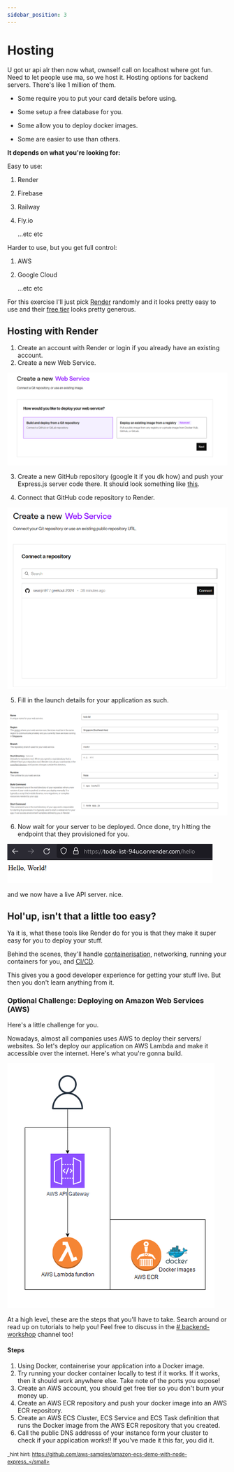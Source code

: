 ```yaml
---
sidebar_position: 3
---
```


# Hosting

U got ur api alr then now what, ownself call on localhost where got fun. Need to let people use ma, so we host it. Hosting options for backend servers. There's like 1 million of them.

- Some require you to put your card details before using.

- Some setup a free database for you.

- Some allow you to deploy docker images.

- Some are easier to use than others.

**It depends on what you're looking for:**

Easy to use:

1. Render
2. Firebase
3. Railway
4. Fly.io

   ...etc etc

Harder to use, but you get full control:

1. AWS
2. Google Cloud

   ...etc etc

For this exercise I'll just pick [Render](https://render.com/) randomly and it looks pretty easy to use and their [free tier](https://dashboard.render.com/billing#free-usage) looks pretty generous.

## Hosting with Render

1. Create an account with Render or login if you already have an existing account.
2. Create a new Web Service.

![create new web service](images/hosting/web-service.png)

3. Create a new GitHub repository (google it if you dk how) and push your Express.js server code there. It should look something like [this](https://github.com/seanjin97/geekout-2024/tree/master/backend/advanced/hosting).

4. Connect that GitHub code repository to Render.

![connect to a repo](images/hosting/connect-repo.png)

5. Fill in the launch details for your application as such.

![launch detail](images/hosting/launch-details.png)

6. Now wait for your server to be deployed. Once done, try hitting the endpoint that they provisioned for you.

![hosted](images/hosting/hosted.png)

and we now have a live API server. nice.

## Hol'up, isn't that a little too easy?

Ya it is, what these tools like Render do for you is that they make it super easy for you
to deploy your stuff.

Behind the scenes, they'll handle [containerisation](https://www.youtube.com/watch?v=Gjnup-PuquQ), networking, running your containers for you, and [CI/CD](https://www.youtube.com/watch?v=scEDHsr3APg).

This gives you a good developer experience for getting your stuff live. But then you don't learn anything from it.

### Optional Challenge: Deploying on Amazon Web Services (AWS)

Here's a little challenge for you.

Nowadays, almost all companies uses AWS to deploy their servers/ websites. So let's deploy our application on AWS Lambda and make it accessible over the internet. Here's what you're gonna build.

![architecture diagram](images/hosting/architecture.png)

At a high level, these are the steps that you'll have to take. Search around or read up on tutorials to help you! Feel free to discuss in the [# backend-workshop](https://discord.com/channels/1224913680689266749/1224920594408144928) channel too!

#### Steps

1. Using Docker, containerise your application into a Docker image.
2. Try running your docker container locally to test if it works. If it works, then it should work anywhere else. Take note of the ports you expose!
3. Create an AWS account, you should get free tier so you don't burn your money up.
4. Create an AWS ECR repository and push your docker image into an AWS ECR repository.
5. Create an AWS ECS Cluster, ECS Service and ECS Task definition that runs the Docker image from the AWS ECR repository that you created.
6. Call the public DNS addresss of your instance form your cluster to check if your application works!! If you've made it this far, you did it.

<small>_hint hint: https://github.com/aws-samples/amazon-ecs-demo-with-node-express_</small>
